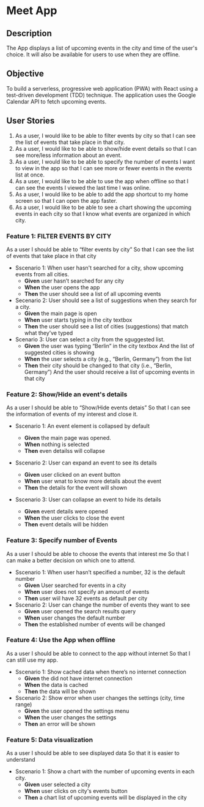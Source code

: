 # Meet App

## Description

The App displays a list of upcoming events in the city and time of the user's choice. It will also be available for users to use when they are offline.

## Objective

To build a serverless, progressive web application (PWA) with React using a test-driven
development (TDD) technique. The application uses the Google Calendar API to fetch
upcoming events.

## User Stories

1. As a user, I would like to be able to filter events by city so that I can see the list of events
   that take place in that city.
2. As a user, I would like to be able to show/hide event details so that I can see more/less
   information about an event.
3. As a user, I would like to be able to specify the number of events I want to view in the
   app so that I can see more or fewer events in the events list at once.
4. As a user, I would like to be able to use the app when offline so that I can see the events
   I viewed the last time I was online.
5. As a user, I would like to be able to add the app shortcut to my home screen so that I
   can open the app faster.
6. As a user, I would like to be able to see a chart showing the upcoming events in each
   city so that I know what events are organized in which city.

### Feature 1: FILTER EVENTS BY CITY

As a user
I should be able to “filter events by city”
So that I can see the list of events that take place in that city

- Sscenario 1: When user hasn't searched for a city, show upcoming events from all cities.
  - **Given** user hasn’t searched for any city
  - **When** the user opens the app
  - **Then** the user should see a list of all upcoming events
- Secenario 2: User should see a list of suggestions when they search for a city.
  - **Given** the main page is open
  - **When** user starts typing in the city textbox
  - **Then** the user should see a list of cities (suggestions) that match what they’ve typed
- Scenario 3: User can select a city from the sguggested list.
  - **Given** the user was typing “Berlin” in the city textbox
    And the list of suggested cities is showing
  - **When** the user selects a city (e.g., “Berlin, Germany”) from the list
  - **Then** their city should be changed to that city (i.e., “Berlin, Germany”)
    And the user should receive a list of upcoming events in that city

### Feature 2: Show/Hide an event's details

As a user
I should be able to “Show/Hide events detais”
So that I can see the information of events of my interest and close it.

- Sscenario 1: An event element is collapsed by default
  - **Given** the main page was opened. 
  - **When** nothing is selected
  - **Then** even detailss will collapse

- Sscenario 2: User can expand an event to see its details
  - **Given** user clicked on an event button
  - **When** user wnat to know more details about the event
  - **Then** the details for the event will shown
- Sscenario 3: User can collapse an event to hide its details
  - **Given** event details were opened
  - **When** the user clicks to close the event 
  - **Then** event details will be hidden

### Feature 3: Specify number of Events

As a user 
I should be able to choose the events that interest me
So that I can make a better decision on which one to attend.

- Sscenario 1:  When user hasn’t specified a number, 32 is the default number
  - **Given** User searched for events in a city
  - **When** user does not specify an amount of events
  - **Then** user wiil have 32 events as default per city
- Sscenario 2: User can change the number of events they want to see
  - **Given** user opened the search results query
  - **When** user changes the default number
  - **Then** the established number of events will be changed 

### Feature 4: Use the App when offline

As a user
I should be able to connect to the app without internet
So that I can still use my app.

- Sscenario 1: Show cached data when there’s no internet connection
  - **Given** the did not have internet connection
  - **When** the data is cached
  - **Then** the data will be shown
- Sscenario 2: Show error when user changes the settings (city, time range)
  - **Given** the user opened the settings menu
  - **When** the user changes the settings
  - **Then** an error will be shown

### Feature 5: Data visualization

As a user
I should be able to see displayed data
So that it is easier to understand

- Sscenario 1:  Show a chart with the number of upcoming events in each city.
  - **Given** user selected a city
  - **When** user clicks on city's events button
  - **Then** a chart list of upcoming events will be displayed  in the city
